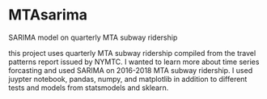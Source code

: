 # MTAsarima
SARIMA model on quarterly MTA subway ridership

this project uses quarterly MTA subway ridership compiled from the travel patterns report issued by NYMTC. I wanted to learn more about time series forcasting and used SARIMA on 2016-2018 MTA subway ridership. I used juypter notebook, pandas, numpy, and matplotlib in addition to different tests and models from statsmodels and sklearn.
